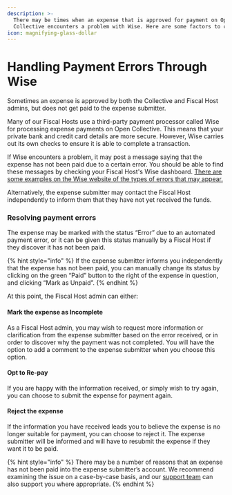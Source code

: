 ```yaml
---
description: >-
  There may be times when an expense that is approved for payment on Open
  Collective encounters a problem with Wise. Here are some factors to consider.
icon: magnifying-glass-dollar
---
```


# Handling Payment Errors Through Wise

Sometimes an expense is approved by both the Collective and Fiscal Host admins, but does not get paid to the expense submitter.

Many of our Fiscal Hosts use a third-party payment processor called Wise for processing expense payments on Open Collective. This means that your private bank and credit card details are more secure. However, Wise carries out its own checks to ensure it is able to complete a transaction.

If Wise encounters a problem, it may post a message saying that the expense has not been paid due to a certain error. You should be able to find these messages by checking your Fiscal Host's Wise dashboard. [There are some examples on the Wise website of the types of errors that may appear.](https://cw.wise-sync.com/support/solutions/36000125935)

Alternatively, the expense submitter may contact the Fiscal Host independently to inform them that they have not yet received the funds.



### Resolving payment errors

The expense may be marked with the status “Error” due to an automated payment error, or it can be given this status manually by a Fiscal Host if they discover it has not been paid.

{% hint style="info" %}
If the expense submitter informs you independently that the expense has not been paid, you can manually change its status by clicking on the green “Paid” button to the right of the expense in question, and clicking “Mark as Unpaid”.
{% endhint %}

At this point, the Fiscal Host admin can either:

#### **Mark the expense as Incomplete**

As a Fiscal Host admin, you may wish to request more information or clarification from the expense submitter based on the error received, or in order to discover why the payment was not completed. You will have the option to add a comment to the expense submitter when you choose this option.

#### **Opt to Re-pay**

If you are happy with the information received, or simply wish to try again, you can choose to submit the expense for payment again.

#### **Reject the expense**

If the information you have received leads you to believe the expense is no longer suitable for payment, you can choose to reject it. The expense submitter will be informed and will have to resubmit the expense if they want it to be paid.

{% hint style="info" %}
There may be a number of reasons that an expense has not been paid into the expense submitter’s account. We recommend examining the issue on a case-by-case basis, and our [support team](http://opencollective.com/help) can also support you where appropriate.
{% endhint %}
